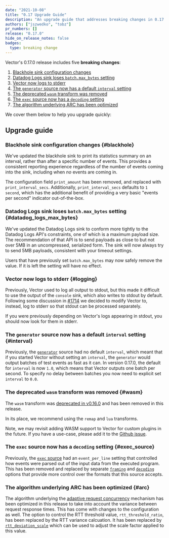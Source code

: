 ```yaml
---
date: "2021-10-08"
title: "0.17 Upgrade Guide"
description: "An upgrade guide that addresses breaking changes in 0.17.0"
authors: ["jszwedko", "tobz"]
pr_numbers: []
release: "0.17.0"
hide_on_release_notes: false
badges:
  type: breaking change
---
```


Vector's 0.17.0 release includes five **breaking changes**:

1. [Blackhole sink configuration changes](#blackhole)
1. [Datadog Logs sink loses `batch.max_bytes` setting](#datadog_logs_max_bytes)
1. [Vector now logs to stderr](#logging)
1. [The `generator` source now has a default `interval` setting](#interval)
1. [The deprecated `wasm` transform was removed](#wasm)
1. [The `exec` source now has a `decoding` setting](#exec_source)
1. [The algorithm underlying ARC has been optimized](#arc)

We cover them below to help you upgrade quickly:

## Upgrade guide

### Blackhole sink configuration changes {#blackhole}

We've updated the blackhole sink to print its statistics summary on an interval, rather than after a
specific number of events.  This provides a consistent reporting experience regardless of the number
of events coming into the sink, including when _no_ events are coming in.

The configuration field `print_amount` has been removed, and replaced with `print_interval_secs`.
Additionally, `print_interval_secs` defaults to `1 second`, which has the additional benefit of
providing a very basic "events per second" indicator out-of-the-box.

### Datadog Logs sink loses `batch.max_bytes` setting {#datadog_logs_max_bytes}

We've updated the Datadog Logs sink to conform more tightly to the Datadog Logs
API's constraints, one of which is a maximum payload size. The recommendation of
that API is to send payloads as close to but not over 5MB in an uncompressed,
serialized form. The sink will now always try to send 5MB payloads, consistent
with your timeout settings.

Users that have previously set `batch.max_bytes` may now safely remove the
value. If it is left the setting will have no effect.

### Vector now logs to stderr {#logging}

Previously, Vector used to log all output to stdout, but this made it difficult to use the output of the `console` sink,
which also writes to stdout by default.  Following some discussion in
[#1714](https://github.com/vectordotdev/vector/issues/1740) we decided to modify Vector to, instead, log to stderr so
that stdout can be processed separately.

If you were previously depending on Vector's logs appearing in stdout, you should now look for them in stderr.

### The `generator` source now has a default `interval` setting {#interval}

Previously, the [`generator`][generator] source had no default `interval`, which meant that if you
started Vector without setting an `interval`, the `generator` would output batches of test events as
fast as it can. In version 0.17.0, the default for `interval` is now `1.0`, which means that Vector
outputs one batch per second. To specify no delay between batches you now need to explicit set
`interval` to `0.0`.

[generator]: /docs/reference/configuration/sources/demo_logs

### The deprecated `wasm` transform was removed {#wasm}

The `wasm` transform was [deprecated in v0.16.0][deprecation] and has been removed in this release.

In its place, we recommend using the `remap` and `lua` transforms.

Note, we may revisit adding WASM support to Vector for custom plugins in the future. If you have a use-case, please add
it to the [Github issue][9466].

[deprecation]: /highlights/2021-08-23-removing-wasm
[9466]: https://github.com/vectordotdev/vector/issues/9466

### The `exec` source now has a `decoding` setting {#exec_source}

Previously, the [`exec` source][exec] had an `event_per_line` setting
that controlled how events were parsed out of the input data from the
executed program. This has been removed and replaced by separate
[`framing`][exec_framing] and [`decoding`][exec_decoding] options that
provide more control over the formats that this source accepts.

[exec]: /docs/reference/configuration/sources/exec
[exec_decoding]: /docs/reference/configuration/sources/exec/#decoding
[exec_framing]: /docs/reference/configuration/sources/exec/#framing

### The algorithm underlying ARC has been optimized {#arc}

The algorithm underlying the [adaptive request concurrency][arc]
mechanism has been optimized in this release to take into account the
variance between request response times. This has come with changes to
the configuration as well. The option to control the RTT threshold
value, `rtt_threshold_ratio`, has been replaced by the RTT variance
calcuation. It has been replaced by
[`rtt_deviation_scale`][rtt_deviation_scale] which can be used to adjust
the scale factor applied to this value.

[arc]: /docs/about/under-the-hood/networking/arc/
[rtt_deviation_scale]: /docs/reference/configuration/sinks/http/#request.adaptive_concurrency.rtt_deviation_scale
